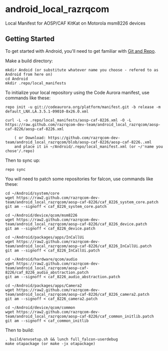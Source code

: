 android_local_razrqcom
======================

Local Manifest for AOSP/CAF KitKat on Motorola msm8226 devices

Getting Started
---------------

To get started with Android, you'll need to get
familiar with [Git and Repo](http://source.android.com/download/using-repo).

Make a build directory:

	mkdir Andoid (or substitute whatever name you choose - refered to as Android from here on)
	cd Android
	mkdir .repo/local_manifests

To initialize your local repository using the Code Aurora manifest, use commands like these:

    repo init -u git://codeaurora.org/platform/manifest.git -b release -m default_LNX.LA.3.5.1-09010-8x26.0.xml

    curl -L -o .repo/local_manifests/aosp-caf-8226.xml -O -L https://raw.github.com/razrqcom-dev-team/android_local_razrqcom/aosp-caf-8226/aosp-caf-8226.xml
 
        ( or Download: https://github.com/razrqcom-dev-team/android_local_razrqcom/blob/aosp-caf-8226/aosp-caf-8226..xml
		and place it in ~/Android/.repo/local_manifest.xml (or ~/'name you chose'/.repo)

Then to sync up:

    repo sync

You will need to patch some repositories for falcon, use commands like these:

    cd ~/Android/system/core
    wget https://raw2.github.com/razrqcom-dev-team/android_local_razrqcom/aosp-caf-8226/caf_8226_system_core.patch
    git am --signoff < caf_8226_system_core.patch

    cd ~/Android/device/qcom/msm8226
    wget https://raw2.github.com/razrqcom-dev-team/android_local_razrqcom/aosp-caf-8226/caf_8226_device.patch
    git am --signoff < caf_8226_device.patch

    cd ~/Android/packages/apps/InCallUi
    wget https://raw2.github.com/razrqcom-dev-team/android_local_razrqcom/aosp-caf-8226/caf_8226_InCallUi.patch
    git am --signoff < caf_8226_InCallUi.patch

    cd ~/Android/hardware/qcom/audio
    wget https://raw2.github.com/razrqcom-dev-team/android_local_razrqcom/aosp-caf-8226/caf_8226_audio_abstraction.patch
    git am --signoff < caf_8226_audio_abstraction.patch

    cd ~/Android/packages/apps/Camera2
    wget https://raw2.github.com/razrqcom-dev-team/android_local_razrqcom/aosp-caf-8226/caf_8226_camera2.patch
    git am --signoff < caf_8226_camera2.patch

    cd ~/Android/device/qcom/common
    wget https://raw2.github.com/razrqcom-dev-team/android_local_razrqcom/aosp-caf-8226/caf_common_initlib.patch
    git am --signoff < caf_common_initlib

Then to build:

    . build/envsetup.sh && lunch full_falcon-userdebug
    make otapackage (or make -jx otapackage)
